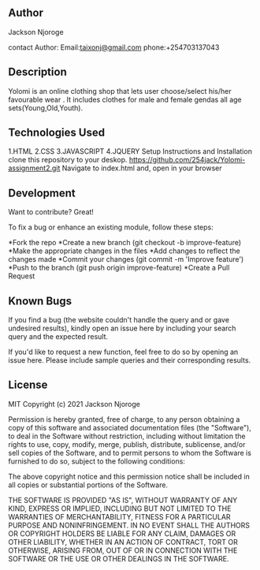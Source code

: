 ## Author

Jackson Njoroge

contact Author: Email:taixonj@gmail.com
                phone:+254703137043

  ## Description

  Yolomi is an online clothing shop that lets user choose/select his/her favourable wear . 
  It includes clothes for male and female gendas all age sets(Young,Old,Youth).


  ## Technologies Used


1.HTML
2.CSS
3.JAVASCRIPT
4.JQUERY
 Setup Instructions and Installation
 clone this repository to your deskop. https://github.com/254jack/Yolomi-assignment2.git
 Navigate to index.html and,
 open in your browser


 ## Development
Want to contribute? Great!

To fix a bug or enhance an existing module, follow these steps:

*Fork the repo
*Create a new branch (git checkout -b improve-feature)
*Make the appropriate changes in the files
*Add changes to reflect the changes made
*Commit your changes (git commit -m 'Improve feature')
*Push to the branch (git push origin improve-feature)
*Create a Pull Request

## Known Bugs

If you find a bug (the website couldn't handle the query and or gave undesired results), kindly open an issue here by including your search query and the expected result.

If you'd like to request a new function, feel free to do so by opening an issue here. Please include sample queries and their corresponding results.

## License
MIT Copyright (c) 2021 Jackson Njoroge

Permission is hereby granted, free of charge, to any person obtaining a copy of this software and associated documentation files (the "Software"), to deal in the Software without restriction, including without limitation the rights to use, copy, modify, merge, publish, distribute, sublicense, and/or sell copies of the Software, and to permit persons to whom the Software is furnished to do so, subject to the following conditions:

The above copyright notice and this permission notice shall be included in all copies or substantial portions of the Software.

THE SOFTWARE IS PROVIDED "AS IS", WITHOUT WARRANTY OF ANY KIND, EXPRESS OR IMPLIED, INCLUDING BUT NOT LIMITED TO THE WARRANTIES OF MERCHANTABILITY, FITNESS FOR A PARTICULAR PURPOSE AND NONINFRINGEMENT. IN NO EVENT SHALL THE AUTHORS OR COPYRIGHT HOLDERS BE LIABLE FOR ANY CLAIM, DAMAGES OR OTHER LIABILITY, WHETHER IN AN ACTION OF CONTRACT, TORT OR OTHERWISE, ARISING FROM, OUT OF OR IN CONNECTION WITH THE SOFTWARE OR THE USE OR OTHER DEALINGS IN THE SOFTWARE.

       
